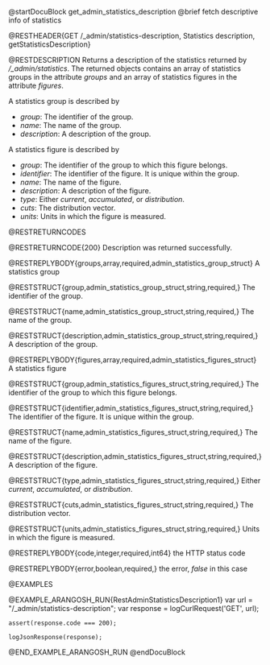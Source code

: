 
@startDocuBlock get_admin_statistics_description
@brief fetch descriptive info of statistics

@RESTHEADER{GET /_admin/statistics-description, Statistics description, getStatisticsDescription}

@RESTDESCRIPTION
Returns a description of the statistics returned by */_admin/statistics*.
The returned objects contains an array of statistics groups in the attribute
*groups* and an array of statistics figures in the attribute *figures*.

A statistics group is described by

- *group*: The identifier of the group.
- *name*: The name of the group.
- *description*: A description of the group.

A statistics figure is described by

- *group*: The identifier of the group to which this figure belongs.
- *identifier*: The identifier of the figure. It is unique within the group.
- *name*: The name of the figure.
- *description*: A description of the figure.
- *type*: Either *current*, *accumulated*, or *distribution*.
- *cuts*: The distribution vector.
- *units*: Units in which the figure is measured.

@RESTRETURNCODES

@RESTRETURNCODE{200}
Description was returned successfully.


@RESTREPLYBODY{groups,array,required,admin_statistics_group_struct}
A statistics group

@RESTSTRUCT{group,admin_statistics_group_struct,string,required,}
The identifier of the group.

@RESTSTRUCT{name,admin_statistics_group_struct,string,required,}
The name of the group.

@RESTSTRUCT{description,admin_statistics_group_struct,string,required,}
A description of the group.

@RESTREPLYBODY{figures,array,required,admin_statistics_figures_struct}
A statistics figure

@RESTSTRUCT{group,admin_statistics_figures_struct,string,required,}
The identifier of the group to which this figure belongs.

@RESTSTRUCT{identifier,admin_statistics_figures_struct,string,required,}
The identifier of the figure. It is unique within the group.

@RESTSTRUCT{name,admin_statistics_figures_struct,string,required,}
The name of the figure.

@RESTSTRUCT{description,admin_statistics_figures_struct,string,required,}
A description of the figure.

@RESTSTRUCT{type,admin_statistics_figures_struct,string,required,}
Either *current*, *accumulated*, or *distribution*.

@RESTSTRUCT{cuts,admin_statistics_figures_struct,string,required,}
The distribution vector.

@RESTSTRUCT{units,admin_statistics_figures_struct,string,required,}
Units in which the figure is measured.

@RESTREPLYBODY{code,integer,required,int64}
the HTTP status code

@RESTREPLYBODY{error,boolean,required,}
the error, *false* in this case

@EXAMPLES

@EXAMPLE_ARANGOSH_RUN{RestAdminStatisticsDescription1}
    var url = "/_admin/statistics-description";
    var response = logCurlRequest('GET', url);

    assert(response.code === 200);

    logJsonResponse(response);
@END_EXAMPLE_ARANGOSH_RUN
@endDocuBlock

